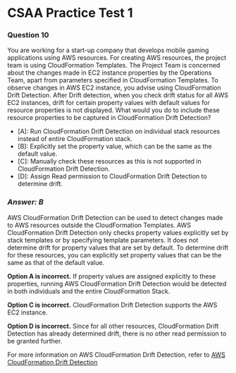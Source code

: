 # CSAA Practice Test 1

### Question 10

You are working for a start-up company that develops mobile gaming applications using AWS resources. For creating AWS resources, the project team is using CloudFormation Templates. The Project Team is concerned about the changes made in EC2 instance properties by the Operations Team, apart from parameters specified in CloudFormation Templates. To observe changes in AWS EC2 instance, you advise using CloudFormation Drift Detection. After Drift detection, when you check drift status for all AWS EC2 instances, drift for certain property values with default values for resource properties is not displayed. What would you do to include these resource properties to be captured in CloudFormation Drift Detection?

- [A]: Run CloudFormation Drift Detection on individual stack resources instead of entire CloudFormation stack.
- [B]: Explicitly set the property value, which can be the same as the default value.
- [C]: Manually check these resources as this is not supported in CloudFormation Drift Detection.
- [D]: Assign Read permission to CloudFormation Drift Detection to determine drift.

### *Answer: B*

AWS CloudFormation Drift Detection can be used to detect changes made to AWS resources outside the CloudFormation Templates. AWS CloudFormation Drift Detection only checks property values explicitly set by stack templates or by specifying template parameters. It does not determine drift for property values that are set by default. To determine drift for these resources, you can explicitly set property values that can be the same as that of the default value.

**Option A is incorrect.** If property values are assigned explicitly to these properties, running AWS CloudFormation Drift Detection would be detected in both individuals and the entire CloudFormation Stack.

**Option C is incorrect.** CloudFormation Drift Detection supports the AWS EC2 instance.

**Option D is incorrect.** Since for all other resources, CloudFormation Drift Detection has already determined drift, there is no other read permission to be granted further.

For more information on AWS CloudFormation Drift Detection, refer to [AWS CloudFormation Drift Detection](https://docs.aws.amazon.com/AWSCloudFormation/latest/UserGuide/using-cfn-stack-drift.html)
